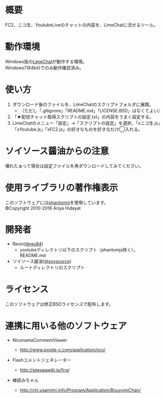 # 概要

FC2、ニコ生、YoutubeLiveのチャットの内容を、LimeChatに流せるツール。

# 動作環境

Windows版の[LimeChat](http://limechat.net/)が動作する環境。  
Windows7(64bit)でのみ動作確認済み。

# 使い方

1. ダウンロード後のファイルを、LimeChatのスクリプトフォルダに展開。  
    - （ただし「.gitignore」「README.md」「LICENSE.BSD」はなくてよい）
1. 「★配信チャット取得スクリプトの設定.txt」の内容をうまく設定する。    
1. LimeChatのメニュー「設定」→「スクリプトの設定」を選択、「xニコ生.js」「xYoutube.js」「xFC2.js」の好きなものを好きなだけ◯入れる。  

# ソイソース醤油からの注意

壊れたぁって場合は設定ファイルを再ダウンロードしてみてください。

# 使用ライブラリの著作権表示

このソフトウェアには[phantomjs](http://phantomjs.org/)を使用しています。  
©Copyright 2010-2016 Ariya Hidayat  

# 開発者

- Revin([@rev84](https://twitter.com/rev84))
   - youtubeディレクトリ以下のスクリプト（phantomjs除く）。README.md
- ソイソース醤油([@soysource](https://twitter.com/soysource))
   - ルートディレクトリのスクリプト

# ライセンス

このソフトウェアは修正BSDライセンスで配布します。

# 連携に用いる他のソフトウェア

- NiconamaCommentViewer
   - http://www.posite-c.com/application/ncv/

- Flashコメントジェネレーター
   - http://seesaawiki.jp/fcg/

- 棒読みちゃん
   - http://chi.usamimi.info/Program/Application/BouyomiChan/